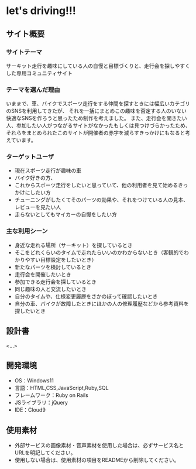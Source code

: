 # let's driving!!!

## サイト概要
### サイトテーマ
サーキット走行を趣味にしている人の自慢と目標づくりと、走行会を探しやすくした専用コミュニティサイト

### テーマを選んだ理由
いままで、車、バイクでスポーツ走行をする仲間を探すときには幅広いカテゴリのSNSを利用してきたが、
それを一括にまとめこの趣味を否定する人のいない快適なSNSを作ろうと思ったため制作を考えました。
また、走行会を開きたい人、参加したい人がつながるサイトがなかったもしくは見つけづらかったため、
それらをまとめられたこのサイトが開催者の赤字を減らすきっかけにもなると考えています。

### ターゲットユーザ
- 現在スポーツ走行が趣味の車
- バイク好きの方、
- これからスポーツ走行をしたいと思っていて、他の利用者を見て始めるきっかけにしたい方
- チューニングがしたくてそのパーツの効果や、それをつけている人の見本、レビューを見たい人
- 走らないとしてもマイカーの自慢をしたい方

### 主な利用シーン
- 身近な走れる場所（サーキット）を探しているとき
- そこをどれくらいのタイムで走れたらいいのかわからないとき（客観的でわかりやすい目標設定をしたいとき）
- 新たなパーツを検討しているとき
- 走行会を開催したいとき
- 参加できる走行会を探しているとき
- 同じ趣味の人と交流したいとき
- 自分のタイムや、仕様変更履歴をさかのぼって確認したいとき
- 自分の車、バイクが故障したときにほかの人の修理履歴などから参考資料を探したいとき

## 設計書
<...>

## 開発環境
- OS：Windows11　
- 言語：HTML,CSS,JavaScript,Ruby,SQL
- フレームワーク：Ruby on Rails
- JSライブラリ：jQuery
- IDE：Cloud9

## 使用素材
- 外部サービスの画像素材・音声素材を使用した場合は、必ずサービス名とURLを明記してください。
- 使用しない場合は、使用素材の項目をREADMEから削除してください。

